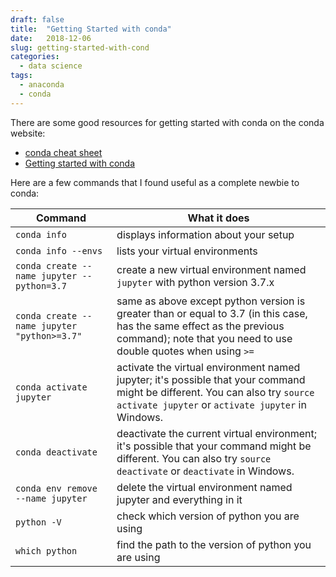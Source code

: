 ```yaml
---
draft: false
title:  "Getting Started with conda"
date:   2018-12-06
slug: getting-started-with-cond
categories:
  - data science
tags:
  - anaconda
  - conda
---
```


There are some good resources for getting started with conda on the conda website:

- [conda cheat sheet](https://conda.io/docs/_downloads/conda-cheatsheet.pdf)
- [Getting started with conda](https://conda.io/docs/user-guide/getting-started.html)

Here are a few commands that I found useful as a complete newbie to conda:

Command | What it does
--- | ---
`conda info` | displays information about your setup
`conda info --envs` | lists your virtual environments
`conda create --name jupyter --python=3.7` | create a new virtual environment named `jupyter` with python version 3.7.x
`conda create --name jupyter "python>=3.7"` | same as above except python version is greater than or equal to 3.7 (in this case, has the same effect as the previous command); note that you need to use double quotes when using `>=`
`conda activate jupyter` | activate the virtual environment named jupyter; it's possible that your command might be different. You can also try `source activate jupyter` or `activate jupyter` in Windows.
`conda deactivate` | deactivate the current virtual environment; it's possible that your command might be different. You can also try `source deactivate` or `deactivate` in Windows.
`conda env remove --name jupyter` | delete the virtual environment named jupyter and everything in it
`python -V` | check which version of python you are using
`which python` | find the path to the version of python you are using